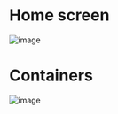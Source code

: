 # Home screen
![image](https://github.com/wh0datboi/Home-Lab-Server/assets/37912203/4ad9faac-0089-457f-9408-8a21b7504b70)
<br>
# Containers
![image](https://github.com/wh0datboi/Home-Lab-Server/assets/37912203/9767844a-ac5e-4bd0-952f-375aa1895e13)
